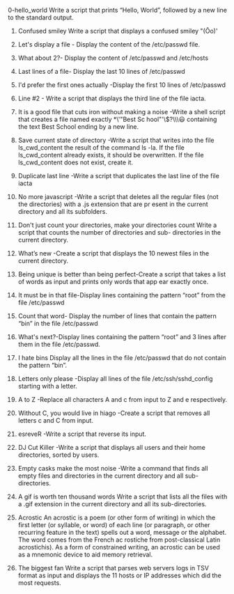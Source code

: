 0-hello_world Write a script that prints “Hello, World”, followed by a new line to the standard output.                         
                                                                                                                                
1. Confused smiley Write a script that displays a confused smiley "(Ôo)'                                                        
                                                                                                                                
2. Let's display a file - Display the content of the /etc/passwd file.                                                          
                                                                                                                                
3. What about 2?- Display the content of /etc/passwd and /etc/hosts                                                             
                                                                                                                                
4. Last lines of a file- Display the last 10 lines of /etc/passwd                                                               
                                                                                                                                
5. I'd prefer the first ones actually -Display the first 10 lines of /etc/passwd                                                
                                                                                                                                
6. Line #2 - Write a script that displays the third line of the file iacta.                                                     
                                                                                                                                
7. It is a good file that cuts iron without making a noise -Write a shell script that creates a file named exactly \*\\'"Best Sc
hool"\'\\$\?\\\\\😃 containing the text Best School ending by a new line.                                                 
                                                                                                                                
8. Save current state of directory -Write a script that writes into the file ls_cwd_content the result of the command ls -la. If
 the file ls_cwd_content already exists, it should be overwritten. If the file ls_cwd_content does not exist, create it.        
                                                                                                                                
9. Duplicate last line -Write a script that duplicates the last line of the file iacta                                          
                                                                                                                                
10. No more javascript -Write a script that deletes all the regular files (not the directories) with a .js extension that are pr
esent in the current directory and all its subfolders.                                                                          
                                                                                                                                
11. Don't just count your directories, make your directories count Write a script that counts the number of directories and sub-
directories in the current directory.                                                                                           
                                                                                                                                
12. What’s new -Create a script that displays the 10 newest files in the current directory.                                     
                                                                                                                                
13. Being unique is better than being perfect-Create a script that takes a list of words as input and prints only words that app
ear exactly once. 

14. It must be in that file-Display lines containing the pattern “root” from the file /etc/passwd                               
                                                                                                                                
15. Count that word- Display the number of lines that contain the pattern “bin” in the file /etc/passwd                         
                                                                                                                                
16. What's next?-Display lines containing the pattern “root” and 3 lines after them in the file /etc/passwd.                    
                                                                                                                                
17. I hate bins Display all the lines in the file /etc/passwd that do not contain the pattern “bin”.                            
                                                                                                                                
18. Letters only please -Display all lines of the file /etc/ssh/sshd_config starting with a letter.                             
                                                                                                                                
19. A to Z -Replace all characters A and c from input to Z and e respectively.                                                  
                                                                                                                                
20. Without C, you would live in hiago -Create a script that removes all letters c and C from input.                            
                                                                                                                                
21. esreveR -Write a script that reverse its input.                                                                             
                                                                                                                                
22. DJ Cut Killer -Write a script that displays all users and their home directories, sorted by users.                          
                                                                                                                                
23. Empty casks make the most noise -Write a command that finds all empty files and directories in the current directory and all
 sub-directories.                                                                                                               
                                                                                                                                
24. A gif is worth ten thousand words Write a script that lists all the files with a .gif extension in the current directory and
 all its sub-directories.                                                                                                       
                                                                                                                                
                                                                                                                                
25. Acrostic An acrostic is a poem (or other form of writing) in which the first letter (or syllable, or word) of each line (or 
paragraph, or other recurring feature in the text) spells out a word, message or the alphabet. The word comes from the French ac
rostiche from post-classical Latin acrostichis). As a form of constrained writing, an acrostic can be used as a mnemonic device 
to aid memory retrieval.                                                                                                        
                                                                                                                                
26. The biggest fan Write a script that parses web servers logs in TSV format as input and displays the 11 hosts or IP addresses
 which did the most requests.
